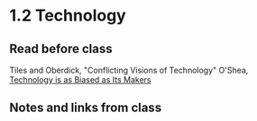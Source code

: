 # 1.2 Technology

## Read before class
Tiles and Oberdick, "Conflicting Visions of Technology"
O'Shea, [Technology is as Biased as Its Makers](https://longreads.com/2019/05/14/technology-is-as-biased-as-its-makers/)

## Notes and links from class
